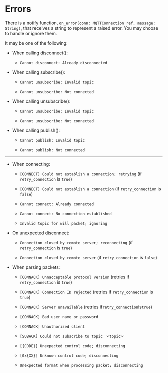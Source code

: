# Errors

There is a [notify](//classes/interface-mqttconnectionnotify.md) function, `on_error(conn: MQTTConnection ref, message: String)`, that receives a string to represent a raised error. You may choose to handle or ignore them.

It may be one of the following:

* When calling disconnect\(\):

  * `Cannot disconnect: Already disconnected`

* When calling subscribe\(\):

  * `Cannot unsubscribe: Invalid topic`

  * `Cannot unsubscribe: Not connected`

* When calling unsubscribe\(\):

  * `Cannot unsubscribe: Invalid topic`

  * `Cannot unsubscribe: Not connected`

* When calling publish\(\):

  * `Cannot publish: Invalid topic`

  * `Cannot publish: Not connected`

---

* When connecting:

  * `[CONNECT] Could not establish a connection; retrying` \(if `retry_connection` is `true`\)

  * `[CONNECT] Could not establish a connection` \(if `retry_connection` is `false`\)

  * `Cannot connect: Already connected`

  * `Cannot connect: No connection established`

  * `Invalid topic for will packet; ignoring`

* On unexpected disconnect:

  * `Connection closed by remote server; reconnecting` \(if `retry_connection` is `true`\)

  * `Connection closed by remote server` \(if `retry_connection` is `false`\)

* When parsing packets:

  * `[CONNACK] Unnacceptable protocol version` \(retries if `retry_connection` is `true`\)

  * `[CONNACK] Connection ID rejected` \(retries if `retry_connection` is `true`\)

  * `[CONNACK] Server unavailable` \(retries if`retry_connection`is`true`\)

  * `[CONNACK] Bad user name or password`

  * `[CONNACK] Unauthorized client`

  * `[SUBACK] Could not subscribe to topic '<topic>'`

  * `[{CODE}] Unexpected control code; disconnecting`

  * `[0x{XX}] Unknown control code; disconnecting`

  * `Unexpected format when processing packet; disconnecting`



